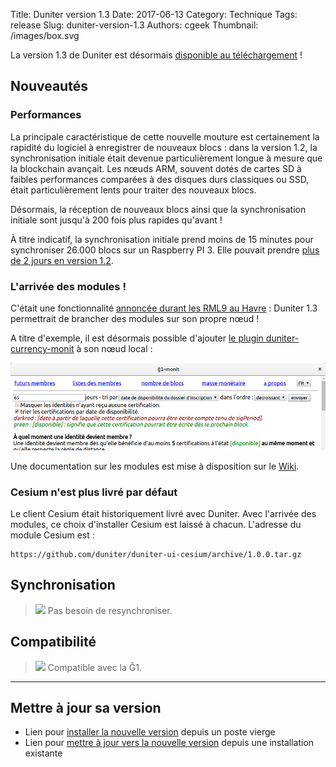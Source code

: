 Title: Duniter version 1.3
Date: 2017-06-13
Category: Technique
Tags: release
Slug: duniter-version-1.3
Authors: cgeek
Thumbnail: /images/box.svg

La version 1.3 de Duniter est désormais [disponible au téléchargement](https://github.com/duniter/duniter/releases/tag/v1.3.8) !

## Nouveautés

### Performances

La principale caractéristique de cette nouvelle mouture est certainement la rapidité du logiciel à enregistrer de nouveaux blocs : dans la version 1.2, la synchronisation initiale était devenue particulièrement longue à mesure que la blockchain avançait. Les nœuds ARM, souvent dotés de cartes SD à faibles performances comparées à des disques durs classiques ou SSD, était particulièrement lents pour traiter des nouveaux blocs.

Désormais, la réception de nouveaux blocs ainsi que la synchronisation initiale sont jusqu'à 200 fois plus rapides qu'avant !

À titre indicatif, la synchronisation initiale prend moins de 15 minutes pour synchroniser 26.000 blocs sur un Raspberry PI 3. Elle pouvait prendre [plus de 2 jours en version 1.2](https://forum.duniter.org/t/duniter-sur-yunohost-derriere-une-box-privatrice-type-livebox/2169/30).
 
### L'arrivée des modules !

C'était une fonctionnalité [annoncée durant les RML9 au Havre](../videos-rml9) : Duniter 1.3 permettrait de brancher des modules sur son propre nœud !

A titre d'exemple, il est désormais possible d'ajouter [le plugin duniter-currency-monit](https://github.com/duniter/duniter-currency-monit/releases) à son nœud local :

<img class="screenshot" src="./images/duniter-1.3/g1-monit.png"></img>

Une documentation sur les modules est mise à disposition sur le [Wiki](wiki/duniter/modules/).

### Cesium n'est plus livré par défaut

Le client Cesium était historiquement livré avec Duniter. Avec l'arrivée des modules, ce choix d'installer Cesium est laissé à chacun. L'adresse du module Cesium est : 

    https://github.com/duniter/duniter-ui-cesium/archive/1.0.0.tar.gz

## Synchronisation

> <span class="icon">![](../images/icons/white_check_mark.png)</span> Pas besoin de resynchroniser.

## Compatibilité

> <span class="icon">![](../images/icons/white_check_mark.png)</span> Compatible avec la Ğ1.

-----

## Mettre à jour sa version

* Lien pour [installer la nouvelle version](https://github.com/duniter/duniter/blob/master/doc/install-a-node.md) depuis un poste vierge
* Lien pour [mettre à jour vers la nouvelle version](https://github.com/duniter/duniter/blob/master/doc/update-a-node.md) depuis une installation existante

